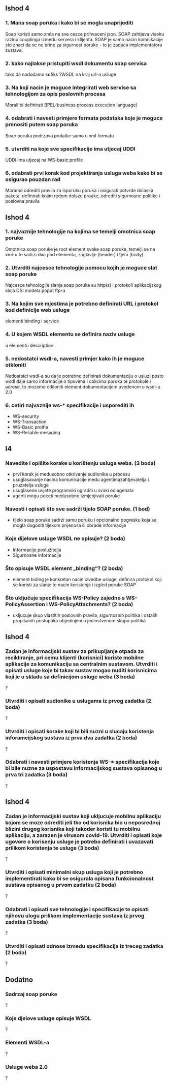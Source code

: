 ## Ishod 4
### 1. Mana soap poruka i kako bi se mogla unaprijediti
Soap koristi samo xmla ne sve cesce prihvaceni json. 
SOAP zahtjeva visoku razinu couplinga izmedu servera i klijenta. 
SOAP je samo nacin komnikacije sto znaci da se ne brine 
za sigurnost poruke - to je zadaca implementatora sustava.

### 2. kako najlakse pristupiti wsdl dokumentu soap servisa
tako da nadodamo sufiks ?WSDL na kraj url-a usluge

### 3. Na koji nacin je moguce integrirati web servise sa tehnologijom za opis poslovnih procesa
Morali bi definirati BPEL(business process execution language)

### 4. odabrati i navesti primjere formata podataka koje je moguce prenositi putem soap poruka
Soap poruka podrzava podatke samo u xml formatu

### 5. utvrditi na koje sve specifikacije ima utjecaj UDDI
UDDI ima utjecaj na WS-basic profile

### 6. odabrati prvi korak kod projektiranja usluga weba kako bi se osigurao pouzdan rad
Moramo odrediti pravila za isporuku poruka i osigurati potvrde 
dolaska paketa, definirati kojim redom dolaze prouke, odrediti 
sigurnosne politike i poslovna pravila


## Ishod 4
### 1. najvaznije tehnologije na kojima se temelji omotnica soap poruke
Omotnica soap poruke je root element svake soap poruke, temelji se na xml-u 
te sadrzi dva pod elementa, zaglavlje (header) i tjelo (body).

### 2. Utvrditi najcesce tehnologije pomocu kojih je moguce slat soap poruke
Najcesce tehnologije slanja soap poruka su http(s) i protokoli 
aplikacijskog sloja OSI modela poput ftp-a

### 3. Na kojim sve mjestima je potrebno definirati URL i protokol kod definicije web usluge
elementi binding i service

### 4. U kojem WSDL elementu se definira naziv usluge
 u elementu description

### 5. nedostatci wsdl-a, navesti primjer kako ih je moguce otkloniti
Nedostatci wsdl-a su da je potrebno definirati dokumentaciju o usluzi 
posto wsdl daje samo informacije o tipovima i oblicima poruka te 
protokole i adrese. to mozemo otkloniti element dokumentacijom 
uvedenom u wsdl-u 2.0

### 6. cetiri najvaznije ws-* specifikacije i usporediti ih
- WS-security 
- WS-Transaction
- WS-Basic proifle
- WS-Reliable mesaging


## I4
### Navedite i opišite korake u korištenju usluga weba. (3 boda)
  - prvi korak je medusobno otkrivanje sudionika u procesu
  - usuglasavanje nacina komunikacije medu agentimazahtjevatelja i pruzatelja usluge
  - usuglasene uvjete programski ugraditi u svaki od agenata
  - agenti mogu poceti medusobno izmjenjivati poruke
### Navesti i opisati što sve sadrži tijelo SOAP poruke. (1 bod)
  - tijelo soap poruke sadrzi samu poruku i opcionalno pogresku koja se mogla dogoditi tijekom 
  prijenosa ili obrade informacije
### Koje dijelove usluge WSDL ne opisuje? (2 boda)
  - Informacije poslužitelja
  - Sigurnosne informacije
### Što opisuje WSDL element „binding“? (2 boda)
  - element biding je konkretan nacin izvedbe usluge, definira protokol koji se koristi za 
  slanje te nacin koristenja i izgled poruke SOAP
### Što uključuje specifikacija WS-Policy zajedno s WS-PolicyAssertion i WS-PolicyAttachments? (2 boda)
  - ukljucuje skup vlastitih poslovnih pravila, sigurnosnih politika i ostalih
  propisanih postupaka objedinjeni u jedinstvenom skupu politika


## Ishod 4
### Zadan je informacijski sustav za prikupljanje otpada za recikliranje, pri cemu klijenti (korisnici) koriste mobilne aplikacije za komunikaciju sa centralnim sustavom. Utvrditi i opisati usluge koje bi takav sustav mogao nuditi korisnicima koji je u skladu sa definicijom usluge weba (3 boda)
?

### Utvrditi i opisati sudionike u uslugama iz prvog zadatka (2 boda)
?

### Utvrditi i opisati korake koji bi bili nuzni u slucaju koristenja inforamcijskog sustava iz prva dva zadatka (2 boda)
?

### Odabrati i navesti primjere koristenja WS-* specifikacija koje bi bile nuzne za uspostavu informacijskog sustava opisanog u prva tri zadatka (3 boda)
?


## Ishod 4 
### Zadan je informacijski sustav koji ukljucuje mobilnu aplikaciju kojom se moze odrediti jeli tko od korisnika bio u neposrednoj blizini drugog korisnika koji takoder koristi tu mobilnu aplikaciju, a zarazen je virusom covid-19. Utvrditi i opisati koje ugovore o korisenju usluge je potrebo definirati i uvazavati prilikom koristenja te usluge (3 boda)
?

### Utvrditi i opisati minimalni skup usluga koji je potrebno implementirati kako bi se osigurala opisana funkcionalnost sustava opisanog u prvom zadatku (2 boda)
?

### Odabrati i opisati sve tehnologije i specifikacije te opisati njihovu ulogu prilikom implementacije sustava iz prvog zadatka (3 boda)
?

### Utvrditi i opisati odnose izmedu specifikacija iz treceg zadatka (2 boda)
?


## Dodatno
### Sadrzaj soap poruke
?

### Koje djelove usluge opisuje WSDL
?

### Elementi WSDL-a
?

### Usluge weba 2.0
?

